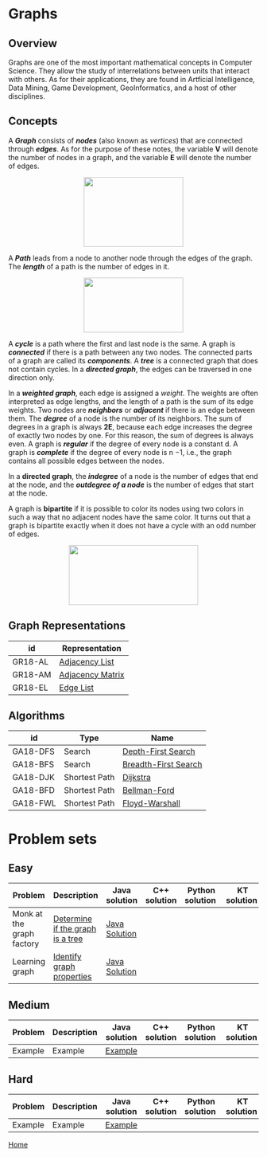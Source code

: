 # Graphs

## Overview

Graphs are one of the most important mathematical concepts in Computer Science. They allow the study of interrelations between units that interact with others. As for their applications, they are found in Artficial Intelligence, Data Mining, Game Development, GeoInformatics, and a host of other disciplines.

## Concepts

A ***Graph*** consists of ***nodes*** (also known as *vertices*) that are connected through ***edges***. As for the purpose of these notes, the variable **V** will denote the number of nodes in a graph, and the variable **E** will denote the number of edges.

<p align="center">
  <img width="200" height="140" src="https://user-images.githubusercontent.com/35730663/45231937-63da7d00-b293-11e8-8e80-112c825c8b82.png">
</p>

A ***Path*** leads from a node to another node through the edges of the graph. The ***length*** of a path is the number of edges in it. 

 <p align="center">
  <img width="200" height="110" src="https://user-images.githubusercontent.com/35730663/45232047-b9168e80-b293-11e8-893c-9eb748888575.png">
</p>

A ***cycle*** is a path where the first and last node is the same.  A graph is ***connected*** if there is a path between any two nodes. The connected parts of a graph are called its ***components***. A ***tree*** is a connected graph that does not contain cycles. In a ***directed graph***, the edges can be traversed in one direction only. 

In a ***weighted graph***, each edge is assigned a *weight*. The weights are often interpreted as edge lengths, and the length of a path is the sum of its edge weights. Two nodes are ***neighbors*** or ***adjacent*** if there is an edge between them. The ***degree*** of a node is the number of its neighbors. The sum of degrees in a graph is always **2E**, because each edge increases the degree of exactly two nodes by one. For this reason, the sum of degrees is always even.
 A graph is ***regular*** if the degree of every node is a constant d. A graph is ***complete*** if the degree of every node is n −1, i.e., the graph contains all possible edges between the nodes.
 
In a **directed graph**, the ***indegree*** of a node is the number of edges that end at the node, and the ***outdegree of a node*** is the number of edges that start at the node.

A graph is **bipartite** if it is possible to color its nodes using two colors in such a way that no adjacent nodes have the same color. It turns out that a graph is bipartite exactly when it does not have a cycle with an odd number of edges.

 <p align="center">
  <img width="260" height="120" src="http://mathworld.wolfram.com/images/eps-gif/BipartiteGraph_1000.gif">
</p>
 
## Graph Representations
 id| Representation| 
--------|-------------------
GR18-AL| [Adjacency List](https://github.com/mua-uniandes/mua-uniandes.github.io/blob/master/GraphsDoc/Representations/AdjacencyList.md)
GR18-AM| [Adjacency Matrix](https://github.com/mua-uniandes/mua-uniandes.github.io/blob/master/GraphsDoc/Representations/AdjacencyMatrix.md)
GR18-EL| [Edge List](https://github.com/mua-uniandes/mua-uniandes.github.io/blob/master/GraphsDoc/Representations/EdgeList.md)


## Algorithms
 id| Type|Name
--------|-------------------|-----------------
GA18-DFS| Search | [Depth-First Search](https://github.com/mua-uniandes/mua-uniandes.github.io/blob/master/GraphsDoc/Algorithms/DepthFirstSearch.md)
GA18-BFS| Search | [Breadth-First Search](https://github.com/mua-uniandes/mua-uniandes.github.io/blob/master/GraphsDoc/Algorithms/BreadthFirstSearch.md)
GA18-DJK| Shortest Path |[Dijkstra](https://github.com/mua-uniandes/mua-uniandes.github.io/blob/master/GraphsDoc/Algorithms/Dijkstra.md)
GA18-BFD| Shortest Path |[Bellman-Ford](https://github.com/mua-uniandes/mua-uniandes.github.io/blob/master/GraphsDoc/Algorithms/BellmanFord.md)
GA18-FWL| Shortest Path |[Floyd-Warshall](https://github.com/mua-uniandes/mua-uniandes.github.io/blob/master/GraphsDoc/Algorithms/FloydWarshall.md)


# Problem sets
## Easy
 Problem| Description| Java solution | C++ solution | Python solution | KT solution
--------|----------------|-----------------|--------------|--------------|--------------
Monk at the graph factory| [Determine if the graph is a tree](https://www.hackerearth.com/practice/algorithms/graphs/graph-representation/practice-problems/algorithm/monk-at-the-graph-factory/description/)| [Java Solution](https://github.com/mua-uniandes/weekly-problems/blob/master/Java/MonkAtTheGraphFactory.java)
Learning graph| [Identify graph properties](https://www.hackerearth.com/practice/algorithms/graphs/graph-representation/practice-problems/algorithm/monk-learning-graph-3/)| [Java Solution](https://github.com/mua-uniandes/weekly-problems/blob/master/Java/MonkAtTheGraphFactory.java)

## Medium
 Problem| Description| Java solution | C++ solution | Python solution | KT solution
--------|----------------|-----------------|--------------|--------------|--------------
Example| Example| [Example](https://github.com/mua-uniandes/mua-uniandes.github.io/blob/master/GraphsDoc/Algorithms/DepthFirstSearch.md)
## Hard
 Problem| Description| Java solution | C++ solution | Python solution | KT solution
--------|----------------|-----------------|--------------|--------------|--------------
Example| Example| [Example](https://github.com/mua-uniandes/mua-uniandes.github.io/blob/master/GraphsDoc/Algorithms/DepthFirstSearch.md)


[Home](https://github.com/mua-uniandes/mua-uniandes.github.io/blob/master/README.md)
